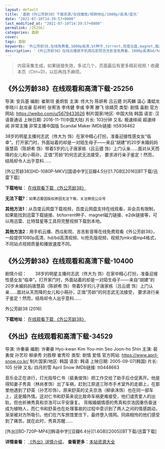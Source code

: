 ```yaml
---
layout: default
title: '喜剧《外公芳龄38》下载资源/在线播放/视频地址/1080p/高清/蓝光'
date: "2021-07-10T14:39:57+0800"
last_modified_at: "2021-07-10T14:39:57+0800"
permalink: /25256/
categories: 喜剧
cover:
tags: 喜剧
keywords: '外公芳龄38,在线免费看,1080p高清,bt种子,torrent,百度云盘,magnet,磁力链,迅雷下载资源'
description: '《外公芳龄38》在线云播放手机西瓜影院吉吉影音免费看，1080p高清bd/hd未删减完整版和tc抢先枪版，mkv/mp4格式，附带bt/torrent种子、magnet/磁力链、百度云盘、网盘资源迅雷下载链接'
---
```


>内容采集生成，如果链接失效，多试几个，页面最后有更多精彩视频！收藏本页（Ctrl+D)，以后再找不麻烦。


## 《外公芳龄38》在线观看和高清下载-25256

导演: 安兵基 编剧: 崔斯坦 姜炯哲 主演: 佟大为 陈妍希 吕云骢 刘芮麟 温心 潘斌龙 李晓川 赵龙豪 彭梓桁 张宥浩 李伟健 李彧 李菁 滕飞 徐婧荧 类型: 剧情 喜剧 官方网站: https://weibo.com/u/5679433626 制片国家/地区: 中国大陆 韩国 语言: 汉语普通话 上映日期: 2016-11-11(中国大陆) 片长: 103分钟 又名: 极速绯闻 超速绯闻 非常主播 非常主播中国版 Scandal Maker IMDb链接: tt5936462

38岁的明星主播何志武（佟大为 饰）在家中精心打扮，准备迎接性感女友“临幸”。打开家门时，外面站着的却是一对陌生母子——来自“胡建”的20岁未婚妈妈唐慧茹（陈妍希 饰）带着5岁的儿子唐家栋（吕云骢 饰）上门认亲……面对从天而降的女儿和小萌孙，正值”芳龄“的何志武无法接受， 要求进行亲子鉴定！然而，结局却令人出乎意料……


[外公芳龄38][HD-1080P-MKV][国语中字][豆瓣4.5分][1.7GB][2016][BT下载/迅雷下载]

**下载地址**： [在线观看下载 《外公芳龄38》](https://www.btdx8.com/torrent/scandal_maker_2016.html) 


**无法下载?**：`如果迅雷因版权原因无法下载，关注微信公众号 `

**其他方法1**：从百度云网盘下载视频，百度云网盘支持在线观看，非会员有限制，如果能找到迅雷下载链接、bt/torrent种子、magnet磁力链接、e2dk链接等，可以用迅雷、比特彗星等工具将完整视频下载到本地。

**其他方法2**：用手机云播、西瓜影院、吉吉影音等在线免费观看《外公芳龄38》，一般提供1080p高清、hd/bd高清视频、tc抢先版视频，视频为mkv或mp4格式，不同站点视频质量和播放速度不同。


## 《外公芳龄38》在线观看和高清下载-10400

剧情介绍：　　38岁的明星主播何志武（佟大为 饰）在家中精心打扮，准备迎接性感女友“临幸”。打开家门时，外面站着的却是一对陌生母子——来自“胡建”的20岁未婚妈妈唐慧茹（陈妍希 饰）带着5岁的儿子唐家栋（吕云骢 饰）上门认亲……面对从天而降的女儿和小萌孙，正值”芳龄“的何志武无法接受， 要求进行亲子鉴定！然而，结局却令人出乎意料……


外公芳龄38 (2016)

**下载地址**： [在线观看下载 《外公芳龄38》](https://www.btbtdy.me/btdy/dy8376.html) 


## 《外出》在线观看和高清下载-34529

导演: 许秦豪 编剧: 许秦豪 Hyo-kwan Kim You-min Seo Joon-ho Shin 主演: 裴勇俊 孙艺珍 柳承秀 刘胜穆 崔秀珍 类型: 剧情 爱情 官方网站: https://www.april-snow.co.kr/ 制片国家/地区: 韩国 语言: 韩语 上映日期: 2005-09-07(韩国) 片长: 105 分钟 又名: 四月的雪 April Snow IMDb链接: tt0448663

音乐会正在进行，灯光指导仁书（裴勇俊饰）把工作交给了助手后仓促离开。他是得知妻子秀真（林尚孝饰）出了车祸，赶到江原道三陟市手术室外的走廊上，在那里他遇到了舒英（孙艺珍饰）。原来舒英的丈夫京浩（柳承洙饰）也在同一部车上，这是婚外情。这对仁书和舒英来说比致命车祸更难接受，他们谴责爱人的出轨，但也祈祷秀真和京浩可以平安康复。 背叛婚姻情感的秀真和京浩因重伤昏迷成为植物人，而仁书和舒英也在处理事故的过程中意识到了两人之间的情感跳动，渐渐被对方所吸引。他们在汽车旅馆里住下，最终堕入情网。同病相怜的他们感受到了痛苦。就在此时，秀真苏醒……


[外出][BD-720P-MP4][韩语中字][豆瓣6.4分][1.6GB][2005][BT下载/迅雷下载]

**详情查看**： [《外出》详情介绍](/movie/34529/)， **查看更多**：[本站资源大全](/movie/t/all/)

